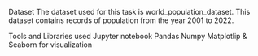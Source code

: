  Dataset
The dataset used for this task is world_population_dataset.
This dataset contains records of population from the year 2001 to 2022.

 Tools and Libraries used
Jupyter notebook
Pandas
Numpy
Matplotlip & Seaborn for visualization

